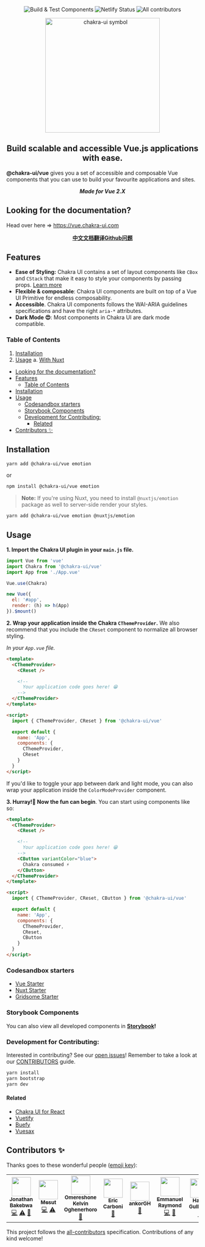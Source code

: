 
<p align="center">
  <img alt="Build & Test Components" src="https://github.com/chakra-ui/chakra-ui-vue/workflows/Build%20&%20Test%20Components/badge.svg" />
  <img alt="Netlify Status" src="https://api.netlify.com/api/v1/badges/0140cfa8-f093-4a69-b29b-6b1abce0c04a/deploy-status" />
  <img alt="All contributors" src="https://img.shields.io/badge/all_contributors-6-orange.svg?style=flat-square" />
</p>


<p align="center">
  <a href="https://github.com/chakra-ui/chakra-ui-vue">
    <img src="https://res.cloudinary.com/xtellar/image/upload/v1584242872/chakra-ui/chakra-ui-vue.png" alt="chakra-ui symbol" width="300" />
  </a>
</p>

<h2 align="center">Build scalable and accessible Vue.js applications with ease.</h2>


**@chakra-ui/vue** gives you a set of accessible and composable Vue components that you can use to build your favourite applications and sites.

<p align="center"><strong><i>Made for Vue 2.X</i></strong></p>

## Looking for the documentation?
Head over here => https://vue.chakra-ui.com

<p align="center">
  <a href="https://github.com/chakra-ui/chakra-ui-vue/issues/160">
    <strong>中文文档翻译Github问题</strong>
  </a>
</p>

## Features

- **Ease of Styling:** Chakra UI contains a set of layout components like `CBox` and
  `CStack` that make it easy to style your components by passing props.
  [Learn more](https://chakra-ui.com/style-props)
- **Flexible & composable**: Chakra UI  components are built on top of a Vue UI Primitive for endless composability.
- **Accessible**. Chakra UI components follows the WAI-ARIA guidelines
  specifications and have the right `aria-*` attributes.
- **Dark Mode 😍**: Most components in Chakra UI are dark mode compatible.

### Table of Contents

1. [Installation](#installation)
2. [Usage](#usage)
   a. [With Nuxt](#nuxt-usage)

- [Looking for the documentation?](#looking-for-the-documentation)
- [Features](#features)
  - [Table of Contents](#table-of-contents)
- [Installation](#installation)
- [Usage](#usage)
  - [Codesandbox starters](#codesandbox-starters)
  - [Storybook Components](#storybook-components)
  - [Development for Contributing:](#development-for-contributing)
    - [Related](#related)
- [Contributors ✨](#contributors)

## Installation

```bash
yarn add @chakra-ui/vue emotion
```

or

```bash
npm install @chakra-ui/vue emotion
```

<a id="nuxt-usage"></a>

> **Note:**
> If you're using Nuxt, you need to install `@nuxtjs/emotion` package as well to server-side render your styles.

```bash
yarn add @chakra-ui/vue emotion @nuxtjs/emotion
```

## Usage

**1. Import the Chakra UI plugin in your `main.js` file.**

```js
import Vue from 'vue'
import Chakra from '@chakra-ui/vue'
import App from './App.vue'

Vue.use(Chakra)

new Vue({
  el: '#app',
  render: (h) => h(App)
}).$mount()
```

**2. Wrap your application inside the Chakra `CThemeProvider`.** We also recommend that you include the `CReset` component to normalize all browser styling.

_In your `App.vue` file._

```html
<template>
  <CThemeProvider>
    <CReset />

    <!--
      Your application code goes here! 😁
    -->
  </CThemeProvider>
</template>

<script>
  import { CThemeProvider, CReset } from '@chakra-ui/vue'

  export default {
    name: 'App',
    components: {
      CThemeProvider,
      CReset
    }
  }
</script>
```

If you'd like to toggle your app between dark and light mode, you can also wrap your application inside the `ColorModeProvider` component.

**3. Hurray!🎉 Now the fun can begin**. You can start using components like so:

```html
<template>
  <CThemeProvider>
    <CReset />

    <!--
      Your application code goes here! 😁
    -->
    <CButton variantColor="blue">
      Chakra consumed ⚡️
    </CButton>
  </CThemeProvider>
</template>

<script>
  import { CThemeProvider, CReset, CButton } from '@chakra-ui/vue'

  export default {
    name: 'App',
    components: {
      CThemeProvider,
      CReset,
      CButton
    }
  }
</script>
```

### Codesandbox starters

- [Vue Starter](https://codesandbox.io/s/chakra-ui-vue-starter-2sy0g)
- [Nuxt Starter](https://codesandbox.io/s/chakra-ui-nuxt-demo-f8tq4)
- [Gridsome Starter](https://codesandbox.io/s/chakra-ui-gridsome-demo-038c9)

### Storybook Components

You can also view all developed components in **[Storybook](https://chakra-ui-vue.netlify.com)!**

### Development for Contributing:

Interested in contributing? See our [open issues](https://github.com/chakra-ui/chakra-ui-vue/issues)! Remember to take a look at our [CONTRIBUTORS](./.github/CONTRIBUTING.md) guide.

```bash
yarn install
yarn bootstrap
yarn dev
```

#### Related
- [Chakra UI for React](https://github.com/chakra-ui/chakra-ui)
- [Vuetify](https://vuetifyjs.org)
- [Buefy](https://buefy.org)
- [Vuesax](https://lusaxweb.github.io/vuesax/)

<a id="contributors"></a>

## Contributors ✨

Thanks goes to these wonderful people ([emoji key](https://allcontributors.org/docs/en/emoji-key)):

<!-- ALL-CONTRIBUTORS-LIST:START - Do not remove or modify this section -->
<!-- prettier-ignore-start -->
<!-- markdownlint-disable -->
<table>
  <tr>
    <td align="center"><a href="https://jbakebwa.dev"><img src="https://avatars2.githubusercontent.com/u/21237954?v=4" width="50px;" alt=""/><br /><sub><b>Jonathan Bakebwa</b></sub></a><br /><a href="https://github.com/chakra-ui/chakra-ui-vue/commits?author=codebender828" title="Code">💻</a> <a href="https://github.com/chakra-ui/chakra-ui-vue/commits?author=codebender828" title="Tests">⚠️</a> <a href="https://github.com/chakra-ui/chakra-ui-vue/commits?author=codebender828" title="Documentation">📖</a></td>
    <td align="center"><a href="http://twitter.com/imesutkoca"><img src="https://avatars2.githubusercontent.com/u/342666?v=4" width="50px;" alt=""/><br /><sub><b>Mesut</b></sub></a><br /><a href="https://github.com/chakra-ui/chakra-ui-vue/commits?author=koca" title="Code">💻</a> <a href="https://github.com/chakra-ui/chakra-ui-vue/commits?author=koca" title="Tests">⚠️</a></td>
    <td align="center"><a href="http://bit.ly/becomeworldclass"><img src="https://avatars0.githubusercontent.com/u/24433274?v=4" width="50px;" alt=""/><br /><sub><b>Omereshone Kelvin Oghenerhoro</b></sub></a><br /><a href="https://github.com/chakra-ui/chakra-ui-vue/commits?author=DominusKelvin" title="Documentation">📖</a></td>
    <td align="center"><a href="https://convenientstop.netlify.com"><img src="https://avatars0.githubusercontent.com/u/1885157?v=4" width="50px;" alt=""/><br /><sub><b>Eric Carboni</b></sub></a><br /><a href="https://github.com/chakra-ui/chakra-ui-vue/commits?author=convenientstop" title="Documentation">📖</a></td>
    <td align="center"><a href="http://inusahharis.netlify.com"><img src="https://avatars3.githubusercontent.com/u/28383750?v=4" width="50px;" alt=""/><br /><sub><b>ankorGH</b></sub></a><br /><a href="https://github.com/chakra-ui/chakra-ui-vue/commits?author=ankorGH" title="Documentation">📖</a></td>
    <td align="center"><a href="https://peoray.dev"><img src="https://avatars2.githubusercontent.com/u/23735423?v=4" width="50px;" alt=""/><br /><sub><b>Emmanuel Raymond</b></sub></a><br /><a href="https://github.com/chakra-ui/chakra-ui-vue/commits?author=peoray" title="Code">💻</a> <a href="https://github.com/chakra-ui/chakra-ui-vue/commits?author=peoray" title="Documentation">📖</a></td>
    <td align="center"><a href="http://www.harrygulliford.com"><img src="https://avatars0.githubusercontent.com/u/5051286?v=4" width="50px;" alt=""/><br /><sub><b>Harry Gulliford</b></sub></a><br /><a href="https://github.com/chakra-ui/chakra-ui-vue/commits?author=harrygulliford" title="Documentation">📖</a></td>
  </tr>
</table>

<!-- markdownlint-enable -->
<!-- prettier-ignore-end -->
<!-- ALL-CONTRIBUTORS-LIST:END -->

This project follows the [all-contributors](https://github.com/all-contributors/all-contributors) specification. Contributions of any kind welcome!
